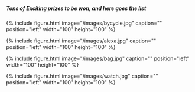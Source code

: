  
##### Tons of Exciting prizes to be won, and here goes the list 


{% include figure.html image="/images/bycycle.jpg" caption="" position="left" width="100" height="100" %}


{% include figure.html image="/images/alexa.jpg" caption="" position="left" width="100" height="100" %}


{% include figure.html image="/images/bag.jpg" caption="" position="left" width="100" height="100" %}


{% include figure.html image="/images/watch.jpg" caption="" position="left" width="100" height="100" %}


